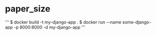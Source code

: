 # paper_size

'''
 $  docker build -t my-django-app .
 $  docker run --name some-django-app -p 8000:8000 -d my-django-app
'''
